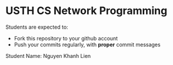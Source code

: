 USTH CS Network Programming
=====================================

Students are expected to:
* Fork this repository to your github account
* Push your commits regularly, with **proper** commit messages

Student Name: Nguyen Khanh Lien
